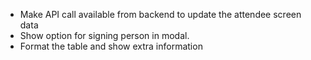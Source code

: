 * Make API call available from backend to update the attendee screen data 
* Show option for signing person in modal. 
* Format the table and show extra information 